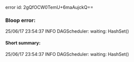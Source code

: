 error id: 2gQfOCW0TemU+6maAujckQ==
### Bloop error:

25/06/17 23:54:37 INFO DAGScheduler: waiting: HashSet()
#### Short summary: 

25/06/17 23:54:37 INFO DAGScheduler: waiting: HashSet()